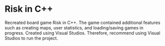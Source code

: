 # Risk in C++

Recreated board game Risk in C++. The game contained additional features such as creating maps, user statistics, and loading/saving games in progress.
Created using Visual Studios. Therefore, recommend using Visual Studios to run the project.
